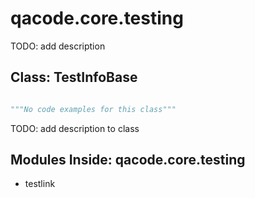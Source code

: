 # qacode.core.testing

TODO: add description

## Class: TestInfoBase


``` python

"""No code examples for this class"""

```

TODO: add description to class



## Modules Inside: qacode.core.testing

+ testlink
